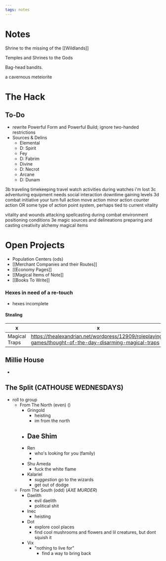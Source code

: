 ```yaml
---
tags: notes
---
```

# Notes

Shrine to the missing of the [[Wildlands]]

Temples and Shrines to the Gods

Bag-head bandits.

a cavernous meteiorite

# The Hack
## To-Do
- rewrite Powerful Form and Powerful Build; ignore two-handed restrictions
- Sources & Delins
	- Elemental
	- D: Spirit
	- Fey
	- D: Fabrim
	- Divine
	- D: Necrot
	- Arcane
	- D: Dunam

3b traveling
timekeeping
travel watch
activities during watches
i'm lost
3c adventuring
equipment
needs
social interaction
downtime
gaining levels
3d combat
initiative
your turn
	full action
	move action
	minor action
	counter action
	OR
	some type of action point system, perhaps tied to current vitality

vitality and wounds
attacking
spellcasting during combat
environment
positioning
conditions
3e magic
sources and delineations
preparing and casting
creativity
alchemy
magical items

# Open Projects
- Population Centers (ods)
- [[Merchant Companies and their Routes]]
- [[Economy Pages]]
- [[Magical Items of Note]]
- [[Books To Write]]
### Hexes in need of a re-touch
- hexes incomplete



#### Stealing
x | x
--- | ---
Magical Traps | https://thealexandrian.net/wordpress/12909/roleplaying-games/thought-of-the-day-disarming-magical-traps

## Millie House
- 


## The Split (CATHOUSE WEDNESDAYS)

- roll to group 
	- From The North (even) ()
		- Gringold
			- heisting
			- im from the north
		- Dae Shim
			- 
		- Ren
			- who's looking for you (family)
			- 
		- Shu Ameda
			- fuck the white flame
		- Kalariel
			- *suggestion* go to the wizards
			- get out of dodge
	- From The South (odd) (*AXE MURDER*)
		- Daelith
			- evil daelith
			- political shit
		- Inec
			- heisting
		- Dot
			- explore cool places
			- find cool mushrooms and flowers and lil creatures, but dont squish it
		- Vix
			- "nothing to live for"
				- find a way to bring back 